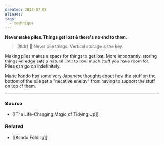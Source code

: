 ```yaml
---
created: 2023-07-08
aliases: 
tags:
  - technique
---
```

**Never make piles. Things get lost & there's no end to them.**

> [!tldr] 🔑 Never pile things. Vertical storage is the key.

Making piles makes a space for things to get lost. More importantly, storing things on edge sets a natural limit to how much stuff you have room for. Piles can go on indefinitely.

Marie Kondo has some very Japanese thoughts about how the stuff on the bottom of the pile get a "negative energy" from having to support the stuff on top of them. 

---
### Source
- [[The Life-Changing Magic of Tidying Up]]

### Related
- [[Kondo Folding]]